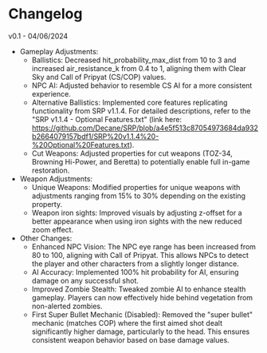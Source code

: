 # Changelog

v0.1 - 04/06/2024

- Gameplay Adjustments:
  - Ballistics: Decreased hit_probability_max_dist from 10 to 3 and increased air_resistance_k from 0.4 to 1, aligning them with Clear Sky and Call of Pripyat (CS/COP) values.
  - NPC AI: Adjusted behavior to resemble CS AI for a more consistent experience.
  - Alternative Ballistics: Implemented core features replicating functionality from SRP v1.1.4. For detailed descriptions, refer to the "SRP v1.1.4 - Optional Features.txt" (link here: <https://github.com/Decane/SRP/blob/a4e5f513c87054973684da932b2664079157bdf1/SRP%20v1.1.4%20-%20Optional%20Features.txt>).
  - Cut Weapons: Adjusted properties for cut weapons (TOZ-34, Browning Hi-Power, and Beretta) to potentially enable full in-game restoration.
- Weapon Adjustments:
  - Unique Weapons: Modified properties for unique weapons with adjustments ranging from 15% to 30% depending on the existing property.
  - Weapon iron sights: Improved visuals by adjusting z-offset for a better appearance when using iron sights with the new reduced zoom effect.
- Other Changes:
  - Enhanced NPC Vision: The NPC eye range has been increased from 80 to 100, aligning with Call of Pripyat. This allows NPCs to detect the player and other characters from a slightly longer distance.
  - AI Accuracy: Implemented 100% hit probability for AI, ensuring damage on any successful shot.
  - Improved Zombie Stealth: Tweaked zombie AI to enhance stealth gameplay. Players can now effectively hide behind vegetation from non-alerted zombies.
  - First Super Bullet Mechanic (Disabled): Removed the "super bullet" mechanic (matches COP) where the first aimed shot dealt significantly higher damage, particularly to the head. This ensures consistent weapon behavior based on base damage values.
